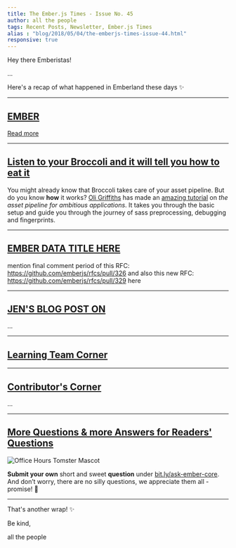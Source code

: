 ```yaml
---
title: The Ember.js Times - Issue No. 45
author: all the people
tags: Recent Posts, Newsletter, Ember.js Times
alias : "blog/2018/05/04/the-emberjs-times-issue-44.html"
responsive: true
---
```


Hey there Emberistas!

...

Here's a recap of what happened in Emberland these days ✨

---

## [EMBER](your-main-url-here)

<a class="ember-button ember-button--centered" href="#your-main-url-here">Read more</a>

---

## [Listen to your Broccoli and it will tell you how to eat it](your-main-url-here)

You might already know that Broccoli takes care of your asset pipeline. But do you know **how** it works? [Oli Griffiths](https://twitter.com/oligriffiths) has made an [amazing tutorial](http://www.oligriffiths.com/broccolijs/) on *the asset pipeline for ambitious applications*. It takes you through the basic setup and guide you through the journey of sass preprocessing, debugging and fingerprints.



---

## [EMBER DATA TITLE HERE](https://github.com/emberjs/rfcs/pull/329)

mention final comment period of this RFC: https://github.com/emberjs/rfcs/pull/326
and also this new RFC: https://github.com/emberjs/rfcs/pull/329
here

---

## [JEN'S BLOG POST ON ](your-main-url-here)

...

---

## [Learning Team Corner](your-main-url-here)

---


## [Contributor's Corner](https://guides.emberjs.com/v3.1.0/contributing/repositories/)

...

---

## [More Questions & more Answers for Readers' Questions](https://docs.google.com/forms/d/e/1FAIpQLScqu7Lw_9cIkRtAiXKitgkAo4xX_pV1pdCfMJgIr6Py1V-9Og/viewform)

<div class="blog-row">
  <img class="float-right small transparent padded" alt="Office Hours Tomster Mascot" title="Readers' Questions" src="/images/tomsters/officehours.png" />
</div>


**Submit your own** short and sweet **question** under [bit.ly/ask-ember-core](https://bit.ly/ask-ember-core). And don’t worry, there are no silly questions, we appreciate them all - promise! 🤞

---

That's another wrap!  ✨

Be kind,

all the people

